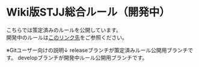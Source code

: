 # Wiki版STJJ総合ルール（開発中）
こちらでは策定済みのルールを公開しています。  
開発中のルールは[このリンク先](https://github.com/scp-tcg-jp-j/rule/tree/develop)をご参照ください。  

※Gitユーザー向けの説明↓
releaseブランチが策定済みルール公開用ブランチです。
developブランチが開発中ルール公開用ブランチです。
